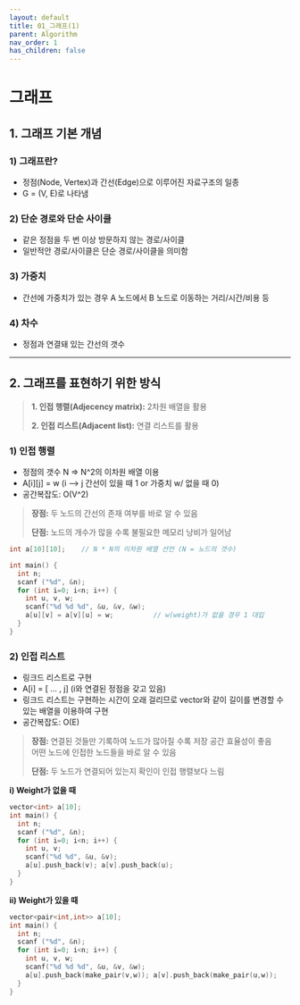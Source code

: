 ```yaml
---
layout: default
title: 01_그래프(1)
parent: Algorithm
nav_order: 1
has_children: false
---
```


# 그래프

## 1. 그래프 기본 개념  

### 1) 그래프란?  
- 정점(Node, Vertex)과 간선(Edge)으로 이루어진 자료구조의 일종  
- G = (V, E)로 나타냄


### 2) 단순 경로와 단순 사이클  
- 같은 정점을 두 번 이상 방문하지 않는 경로/사이클  
- 일반적안 경로/사이클은 단순 경로/사이클을 의미함


### 3) 가중치  
- 간선에 가중치가 있는 경우 A 노드에서 B 노드로 이동하는 거리/시간/비용 등


### 4) 차수  
- 정점과 연결돼 있는 간선의 갯수  

<hr/>

## 2. 그래프를 표현하기 위한 방식  

> **1. 인접 행렬(Adjecency matrix):** 2차원 배열을 활용
> 
> **2. 인접 리스트(Adjacent list):** 연결 리스트를 활용


### 1) 인접 행렬  
- 정점의 갯수 N => N^2의 이차원 배열 이용  
- A[i][j] = w (i --> j 간선이 있을 때 1 or 가중치 w/ 없을 때 0)  
- 공간복잡도: O(V^2)  


> **장점:** 두 노드의 간선의 존재 여부를 바로 알 수 있음
> 
> **단점:** 노드의 개수가 많을 수록 불필요한 메모리 낭비가 일어남

``` c++
int a[10][10];    // N * N의 이차원 배열 선언 (N = 노드의 갯수)

int main() {
  int n;
  scanf ("%d", &n);
  for (int i=0; i<n; i++) {
    int u, v, w;
    scanf("%d %d %d", &u, &v, &w);
    a[u][v] = a[v][u] = w;          // w(weight)가 없을 경우 1 대입
  }
}
```


### 2) 인접 리스트  
- 링크드 리스트로 구현  
- A[i] = [ ... , j] (i와 연결된 정점을 갖고 있음)  
- 링크드 리스트는 구현하는 시간이 오래 걸리므로 vector와 같이 길이를 변경할 수 있는 배열을 이용하여 구현  
- 공간복잡도: O(E)  


> **장점:** 연결된 것들만 기록하여 노드가 많아질 수록 저장 공간 효율성이 좋음  
> 어떤 노드에 인접한 노드들을 바로 알 수 있음
>   
> **단점:** 두 노드가 연결되어 있는지 확인이 인접 행렬보다 느림


**i) Weight가 없을 때**
``` c++
vector<int> a[10];
int main() {
  int n;
  scanf ("%d", &n);
  for (int i=0; i<n; i++) {
    int u, v;
    scanf("%d %d", &u, &v);
    a[u].push_back(v); a[v].push_back(u);
  }
}
```

**ii) Weight가 있을 때**
``` c++
vector<pair<int,int>> a[10];
int main() {
  int n;
  scanf ("%d", &n);
  for (int i=0; i<n; i++) {
    int u, v, w;
    scanf("%d %d %d", &u, &v, &w);
    a[u].push_back(make_pair(v,w)); a[v].push_back(make_pair(u,w));
  }
}
```

